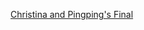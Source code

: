 [Christina and Pingping's Final](https://docs.google.com/document/d/1wjO7-ZLHYstfSGJH7_hR9nSfrCm891I_cYcsWH4Y8m4/edit?usp=sharing)
